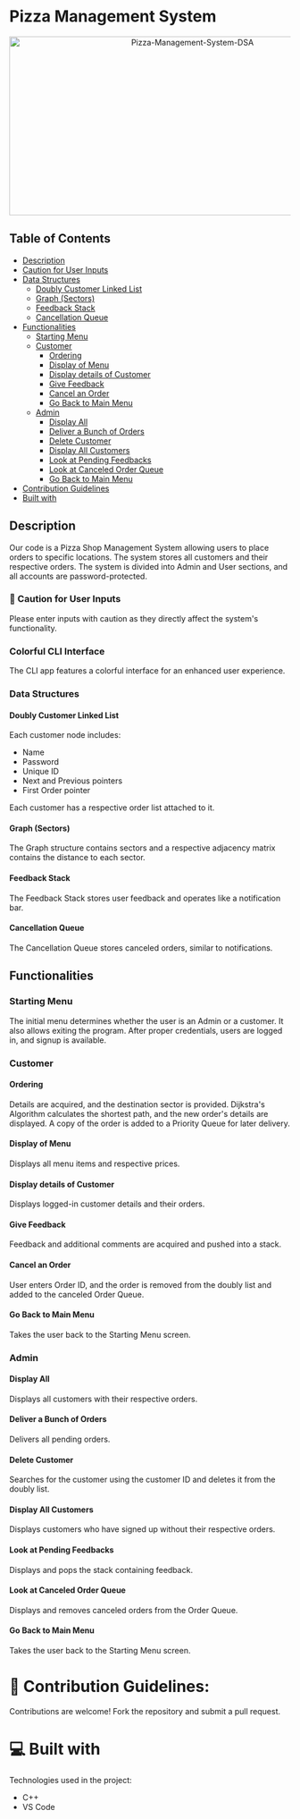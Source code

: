 # Pizza Management System

<p align="center">
<img src="https://socialify.git.ci/Mohid-Anwar/Pizza-Management-System-DSA/image?font=KoHo&language=1&name=1&owner=1&pattern=Brick%20Wall&theme=Auto" alt="Pizza-Management-System-DSA" width="640" height="320" />
</p>

## Table of Contents
- [Description](#description)
- [Caution for User Inputs](#caution-for-user-inputs)
- [Data Structures](#data-structures)
  - [Doubly Customer Linked List](#doubly-customer-linked-list)
  - [Graph (Sectors)](#graph-sectors)
  - [Feedback Stack](#feedback-stack)
  - [Cancellation Queue](#cancellation-queue)
- [Functionalities](#functionalities)
  - [Starting Menu](#starting-menu)
  - [Customer](#customer)
    - [Ordering](#ordering)
    - [Display of Menu](#display-of-menu)
    - [Display details of Customer](#display-details-of-customer)
    - [Give Feedback](#give-feedback)
    - [Cancel an Order](#cancel-an-order)
    - [Go Back to Main Menu](#go-back-to-main-menu)
  - [Admin](#admin)
    - [Display All](#display-all)
    - [Deliver a Bunch of Orders](#deliver-a-bunch-of-orders)
    - [Delete Customer](#delete-customer)
    - [Display All Customers](#display-all-customers)
    - [Look at Pending Feedbacks](#look-at-pending-feedbacks)
    - [Look at Canceled Order Queue](#look-at-canceled-order-queue)
    - [Go Back to Main Menu](#go-back-to-main-menu)
- [Contribution Guidelines](#contribution-guidelines)
- [Built with](#built-with)


## Description
Our code is a Pizza Shop Management System allowing users to place orders to specific locations. The system stores all customers and their respective orders. The system is divided into Admin and User sections, and all accounts are password-protected.

### 🚨 Caution for User Inputs
Please enter inputs with caution as they directly affect the system's functionality.

### Colorful CLI Interface
The CLI app features a colorful interface for an enhanced user experience.

### Data Structures

#### Doubly Customer Linked List
Each customer node includes:
- Name
- Password
- Unique ID
- Next and Previous pointers
- First Order pointer

Each customer has a respective order list attached to it.

#### Graph (Sectors)
The Graph structure contains sectors and a respective adjacency matrix contains the distance to each sector.

#### Feedback Stack
The Feedback Stack stores user feedback and operates like a notification bar.

#### Cancellation Queue
The Cancellation Queue stores canceled orders, similar to notifications.

## Functionalities

### Starting Menu
The initial menu determines whether the user is an Admin or a customer. It also allows exiting the program. After proper credentials, users are logged in, and signup is available.

### Customer

#### Ordering
Details are acquired, and the destination sector is provided. Dijkstra's Algorithm calculates the shortest path, and the new order's details are displayed. A copy of the order is added to a Priority Queue for later delivery.

#### Display of Menu
Displays all menu items and respective prices.

#### Display details of Customer
Displays logged-in customer details and their orders.

#### Give Feedback
Feedback and additional comments are acquired and pushed into a stack.

#### Cancel an Order
User enters Order ID, and the order is removed from the doubly list and added to the canceled Order Queue.

#### Go Back to Main Menu
Takes the user back to the Starting Menu screen.

### Admin

#### Display All
Displays all customers with their respective orders.

#### Deliver a Bunch of Orders
Delivers all pending orders.

#### Delete Customer
Searches for the customer using the customer ID and deletes it from the doubly list.

#### Display All Customers
Displays customers who have signed up without their respective orders.

#### Look at Pending Feedbacks
Displays and pops the stack containing feedback.

#### Look at Canceled Order Queue
Displays and removes canceled orders from the Order Queue.


#### Go Back to Main Menu
Takes the user back to the Starting Menu screen.


# 🍰 Contribution Guidelines:</h2>

Contributions are welcome! Fork the repository and submit a pull request.
  
# 💻 Built with

Technologies used in the project:

*   C++
*   VS Code
